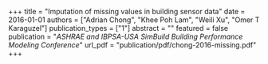 +++
title = "Imputation of missing values in building sensor data"
date = 2016-01-01
authors = ["Adrian Chong", "Khee Poh Lam", "Weili Xu", "Omer T Karaguzel"]
publication_types = ["1"]
abstract = ""
featured = false
publication = "*ASHRAE and IBPSA-USA SimBuild Building Performance Modeling Conference*"
url_pdf = "publication/pdf/chong-2016-missing.pdf"
+++

